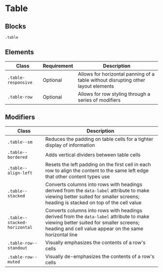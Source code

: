 # Table

## Blocks

`.table`

## Elements

| Class               | Requirement | Description                                                  |
| ------------------- | ----------- | ------------------------------------------------------------ |
| `.table-responsive` | Optional    | Allows for horizontal panning of a table without disrupting other layout elements |
| `.table-row`        | Optional    | Allows for row styling through a series of modifiers         |

<!--TODO: Can we rename .table-row to .table_row to follow our BEM conventions? -->

<!--TODO: Can we rename .table-responsive to .table_responsive to follow our BEM conventions? -->

## Modifiers

| Class                        | Description                                                  |
| ---------------------------- | ------------------------------------------------------------ |
| `.table--sm`                 | Reduces the padding on table cells for a tighter display of information |
| `.table--bordered`           | Adds vertical dividers between table cells                   |
| `.table--align-left`         | Resets the left padding on the first cell in each row to align the content to the same left edge that other content types use |
| `.table--stacked`            | Converts columns into rows with headings derived from the `data-label` attribute to make viewing better suited for smaller screens; heading is stacked on top of the cell value |
| `.table--stacked-horizontal` | Converts columns into rows with headings derived from the `data-label` attribute to make viewing better suited for smaller screens; heading and cell value appear on the same horizontal line |
| `.table-row--standout`       | Visually emphasizes the contents of a row's cells            |
| `.table-row--muted`          | Visually de-emphasizes the contents of a row's cells         |

